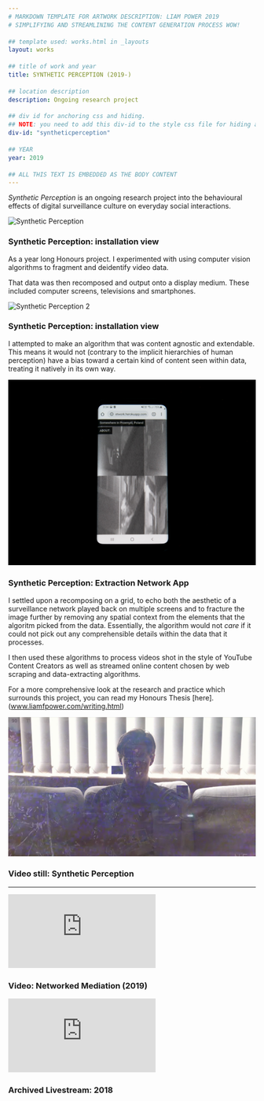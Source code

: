 ```yaml
---
# MARKDOWN TEMPLATE FOR ARTWORK DESCRIPTION: LIAM POWER 2019
# SIMPLIFYING AND STREAMLINING THE CONTENT GENERATION PROCESS WOW!

## template used: works.html in _layouts
layout: works

## title of work and year 
title: SYNTHETIC PERCEPTION (2019-)

## location description
description: Ongoing research project

## div id for anchoring css and hiding. 
## NOTE: you need to add this div-id to the style css file for hiding and showing of divs to work
div-id: "syntheticperception"

## YEAR
year: 2019

## ALL THIS TEXT IS EMBEDDED AS THE BODY CONTENT
---
```


*Synthetic Perception* is an ongoing research project into the behavioural effects of digital surveillance culture on everyday social interactions. 

![Synthetic Perception](images/syntheticperception/sp1.jpg)
### Synthetic Perception: installation view
 
As a year long Honours project. I experimented with using computer vision algorithms to fragment and deidentify video data. 

That data was then recomposed and output onto a display medium. These included computer screens, televisions and smartphones. 

![Synthetic Perception 2](images/syntheticperception/sp2.jpg)
### Synthetic Perception: installation view

I attempted to make an algorithm that was content agnostic and extendable. This means it would not (contrary to the implicit hierarchies of human perception) have a bias toward a certain kind of content seen within data, treating it natively in its own way.

![Synthetic Perception 2](images/syntheticperception/sp3.jpg)
### Synthetic Perception: Extraction Network App



I settled upon a recomposing on a grid, to echo both the aesthetic of a surveillance network played back on multiple screens and to fracture the image further by removing any spatial context from the elements that the algoritm picked from the data. Essentially, the algorithm would not *care* if it could not pick out any comprehensible details within the data that it processes. 


I then used these algorithms to process videos shot in the style of YouTube Content Creators as well as streamed online content chosen by web scraping and data-extracting algorithms.

For a more comprehensive look at the research and practice which surrounds this project, you can read my Honours Thesis [here].(www.liamfpower.com/writing.html)

![sm4](images/syntheticperception/sm4.png)
### Video still: Synthetic Perception



___

<div class='embed-container'><iframe src='https://player.vimeo.com/video/337671934?title=0&byline=0&portrait=0' frameborder='0' webkitAllowFullScreen mozallowfullscreen allowFullScreen></iframe></div>

### Video: Networked Mediation (2019)


<div class='embed-container'><iframe src="https://www.youtube.com/embed/0HfZjL95RfU" frameborder="0" allow="accelerometer; autoplay; encrypted-media; gyroscope; picture-in-picture" allowfullscreen></iframe>
</div>

### Archived Livestream: 2018



